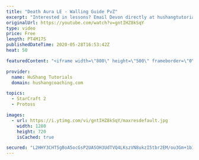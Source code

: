 ```yaml
---
title: "Death Aura LE - Walling Guide PvZ"
excerpt: "Interested in lessons? Email Devon directly at hushangtutorials@outlook.com ------------------------------------------------------------------------------------------------------- Want to support HuShang Tutorials directly? Patreon is a website where you can contribute a monthly donation that will help"
originalUrl: https://youtube.com/watch?v=gntIHZ8kSqY
type: video
price: Free
length: PT4M17S
publishedDateTime: 2020-05-28T16:53:42Z
heat: 50

featuredContent: "<iframe width=\"800\" height=\"500\" frameborder=\"0\" src=\"https://www.youtube.com/embed/gntIHZ8kSqY\" allow=\"accelerometer; autoplay; encrypted-media; gyroscope; picture-in-picture\" allowfullscreen></iframe>"

provider:
  name: HuShang Tutorials
  domain: hushangcoaching.com

topics:
  - StarCraft 2
  - Protoss

images:
  - url: https://i.ytimg.com/vi/gntIHZ8kSqY/maxresdefault.jpg
    width: 1280
    height: 720
    isCached: true

secured: "L2HHY3CHTSgBoA5ocGsP2UASOH3UdTVQ4LKszVN8ukzI5tbr2EM/ou3Gm+1b1+QXO9hhot9srAoS6QOjLMai2YW+WgQbLzxx8k2iNlfMw+dTFhvwel3xWXsXd/VGfmbofa9JmCzUyWfZ4C9FWxCogsnTFtDZUAhf5/DCO47PP6riisb9oWKm9PiZciwNFCNkLDJ1yTgUxJX2npqJjnTLEx4fLH+EudcVnG/u+JFngsATSjuHKIYLeyVeK9LL7/R+y9Pz7D5vfDBQignvBL8WfcEKG1biva5BP3tLnBcm0WfYsramR57B3L6DpJRl+QyNVt4ntOwL/+fwt7+C6z52iSeJKn4fOeNF3xOuX+RflAaBBM6gcnC5dmqoiZabj3oX+q/xdBnTOIxFalYp0ldbhms0a4QP/QhYTJkfoeTLzss=;NzSPxeMXhSPFLwAT3l7Yhg=="
---
```


